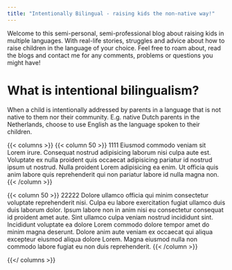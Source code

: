 ```yaml
---
title: "Intentionally Bilingual - raising kids the non-native way!"
---
```


Welcome to this semi-personal, semi-professional blog about raising kids in multiple languages.
With real-life stories, struggles and advice about how to raise children in the language of your choice.
Feel free to roam about, read the blogs and contact me for any comments, problems or questions you might have!

# What is intentional bilingualism?

When a child is intentionally addressed by parents in a language that is not native to them nor their community.
E.g. native Dutch parents in the Netherlands, choose to use English as the language spoken to their children.

{{< columns >}}
{{< column 50 >}}
1111 Eiusmod commodo veniam sit Lorem irure. Consequat nostrud adipisicing laborum nisi culpa aute est. Voluptate ex nulla proident quis occaecat adipisicing pariatur id nostrud ipsum ut nostrud. Nulla proident Lorem adipisicing ea enim. Ut officia quis anim labore quis reprehenderit qui non pariatur labore id nulla magna non.
{{< /column >}}

{{< column 50 >}}
22222 Dolore ullamco officia qui minim consectetur voluptate reprehenderit nisi. Culpa eu labore exercitation fugiat ullamco duis duis laborum dolor. Ipsum labore non in anim nisi eu consectetur consequat id proident amet aute. Sint ullamco culpa veniam nostrud incididunt sint. Incididunt voluptate ea dolore Lorem commodo dolore tempor amet do minim magna deserunt. Dolore anim aute veniam ex occaecat qui aliqua excepteur eiusmod aliqua dolore Lorem. Magna eiusmod nulla non commodo labore fugiat eu non duis reprehenderit.
{{< /column >}}

{{</ columns >}}
